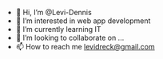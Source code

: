 - 👋 Hi, I’m @Levi-Dennis
- 👀 I’m interested in web app development
- 🌱 I’m currently learning IT
- 💞️ I’m looking to collaborate on ...
- 📫 How to reach me levidreck@gmail.com

<!---
Levi-Dennis/Levi-Dennis is a ✨ special ✨ repository because its `README.md` (this file) appears on your GitHub profile.
You can click the Preview link to take a look at your changes.
--->
